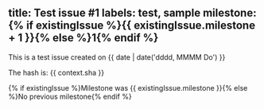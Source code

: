 title: Test issue #1
labels: test, sample
milestone: {% if existingIssue %}{{ existingIssue.milestone + 1 }}{% else %}1{% endif %}
---
This is a test issue created on {{ date | date('dddd, MMMM Do') }}

The hash is: {{ context.sha }}

{% if existingIssue %}Milestone was {{ existingIssue.milestone }}{% else %}No previous milestone{% endif %}
